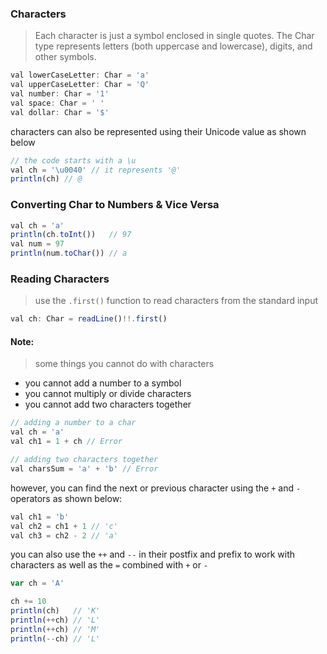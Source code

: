 ### Characters
> Each character is just a symbol enclosed in single quotes. 
The Char type represents letters (both uppercase and lowercase), digits, and other symbols.
```js
val lowerCaseLetter: Char = 'a'
val upperCaseLetter: Char = 'Q'
val number: Char = '1'
val space: Char = ' '
val dollar: Char = '$'
```

<p> characters can also be represented using their Unicode value as shown below</p>

```js
// the code starts with a \u
val ch = '\u0040' // it represents '@'
println(ch) // @
```

### Converting Char to Numbers & Vice Versa
```js
val ch = 'a'
println(ch.toInt())   // 97
val num = 97
println(num.toChar()) // a
```

### Reading Characters
> use the `.first()` function to read characters from the standard input
```js
val ch: Char = readLine()!!.first()
```

#### Note:
> some things you cannot do with characters
+ you cannot add a number to a symbol
+ you cannot multiply or divide characters
+ you cannot add two characters together
```js
// adding a number to a char
val ch = 'a'
val ch1 = 1 + ch // Error

// adding two characters together
val charsSum = 'a' + 'b' // Error
```

however, you can find the next or previous character using the `+` and `-` operators as shown below:
  
```js
val ch1 = 'b'
val ch2 = ch1 + 1 // 'c'
val ch3 = ch2 - 2 // 'a'
```
you can also use the `++` and `--` in their postfix and prefix to work with characters as well as the `=` combined with `+` or `-`
```js
var ch = 'A'

ch += 10
println(ch)   // 'K'
println(++ch) // 'L'
println(++ch) // 'M'
println(--ch) // 'L'
```

